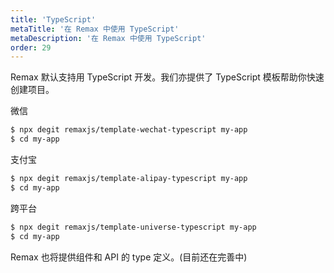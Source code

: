 ```yaml
---
title: 'TypeScript'
metaTitle: '在 Remax 中使用 TypeScript'
metaDescription: '在 Remax 中使用 TypeScript'
order: 29
---
```


Remax 默认支持用 TypeScript 开发。我们亦提供了 TypeScript 模板帮助你快速创建项目。

微信

```bash
$ npx degit remaxjs/template-wechat-typescript my-app
$ cd my-app
```

支付宝

```bash
$ npx degit remaxjs/template-alipay-typescript my-app
$ cd my-app
```

跨平台

```bash
$ npx degit remaxjs/template-universe-typescript my-app
$ cd my-app
```

Remax 也将提供组件和 API 的 type 定义。(目前还在完善中)
